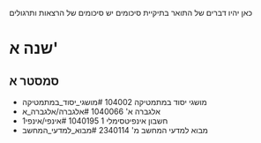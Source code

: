 כאן יהיו דברים של התואר
בתיקיית סיכומים יש סיכומים של הרצאות ותרגולים
# שנה א'
## סמסטר א

- מושגי יסוד במתמטיקה 104002 #מושגי_יסוד_במתמטיקה
- אלגברה א' 1040066 #אלגברה/אלגברה_א 
- חשבון אינפיטסימלי 1 1040195 #אינפי/אינפי1 
- מבוא למדעי המחשב מ' 2340114 #מבוא_למדעי_המחשב 
